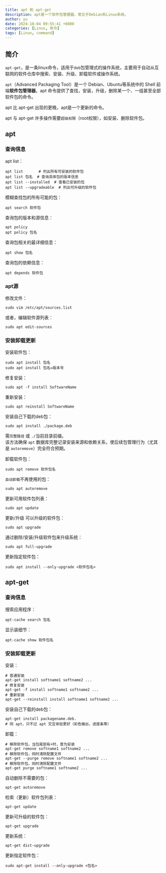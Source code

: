 ```yaml
---
title: apt 和 apt-get
description: apt是一个软件包管理器，常见于Debian系Linux系统。
author: yu
date: 2024-10-04 09:55:41 +0800
categories: [Linux, 命令]
tags: [Linux, command]
---
```


## 简介

`apt-get`，是一条linux命令，适用于`deb`包管理式的操作系统，主要用于自动从互联网的软件仓库中搜索、安装、升级、卸载软件或操作系统。

`apt`（Advanced Packaging Tool）是一个 Debian、Ubuntu等系统中的 Shell 前端**软件包管理器**。apt 命令提供了查找，安装，升级，删除某一个、一组甚至全部软件包的命令。

apt 比 apt-get 出现的更晚，apt是一个更新的命令。

apt 与 apt-get 许多操作需要`超级权限`（root权限），如安装、删除软件包。

## apt

### 查询信息

apt list：
```shell
apt list       # 列出所有可安装的软件包
apt list 包名  # 查询具体包的版本信息
apt list --installed  # 查看已安装的包
apt list --upgradeable  # 列出可升级的软件包
```
模糊查找包的所有可能的包：
```shell
apt search 软件包
```
查询包的版本和源信息：
```shell
apt policy
apt policy 包名
```
查询包相关的最详细信息：
```shell
apt show 包名
```
查询包的依赖信息：
```shell
apt depends 软件包
```

### apt源

修改文件：
```shell
sudo vim /etc/apt/sources.list
```
或者，编辑软件源列表：
```shell
sudo apt edit-sources
```

### 安装卸载更新

安装软件包：
```shell
sudo apt install 包名
sudo apt install 包名=版本号
```
修复安装：
```
sudo apt -f install SoftwareName
```
重新安装：
```shell
sudo apt reinstall SoftwareName
```

安装自己下载的deb包：
```shell
sudo apt install ./package.deb
```
需`完整路径` 或 `./`当前目录前缀。<br/>
该方法确保 `apt` 数据库完整记录安装来源和依赖关系，使后续包管理行为（尤其是 `autoremove`）完全符合预期。


卸载软件包：
```shell
sudo apt remove 软件包名
```
`自动卸载`不再使用的包：
```shell
sudo apt autoremove
```
更新可用软件包列表：
```shell
sudo apt update
```
更新/升级 可以升级的软件包：
```shell
sudo apt upgrade
```
通过删除/安装/升级软件包来升级系统：
```shell
sudo apt full-upgrade
```
更新指定软件包：
```shell
sudo apt install --only-upgrade <软件包名>
```

## apt-get

### 查询信息

搜索应用程序：
```shell
apt-cache search 包名
```
显示装细节：
```shell
apt-cache show 软件包名
```

### 安装卸载更新

安装：
```
# 普通安装
apt-get install softname1 softname2 ...
# 修复安装
apt-get -f install softname1 softname2 ...
# 重新安装
apt-get --reinstall install softname1 softname2 ...
```

安装自己下载的deb包：
```shell
apt-get install packagename.deb.
# 同 apt，只不过 apt 交互体验更好（彩色输出，进度条等）
```

卸载：
```shell
# 移除软件包，当包尾部有+时，意为安装
apt-get remove softname1 softname2 ...
# 移除软件包，同时清除配置文件
apt-get --purge remove softname1 softname2 ...
# 移除软件包，同时清除配置文件
apt-get purge softname1 softname2 ...
```
自动删除不需要的包：
```shell
apt-get autoremove
```
检索（更新）软件包列表：
```shell
apt-get update
```
更新可升级的软件包：
```shell
apt-get upgrade
```
更新系统：
```shell
apt-get dist-upgrade
```
更新指定软件包：
```shell
sudo apt-get install --only-upgrade <包名>
```

